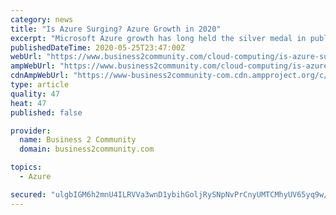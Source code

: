 ```yaml
---
category: news
title: "Is Azure Surging? Azure Growth in 2020"
excerpt: "Microsoft Azure growth has long held the silver medal in public cloud. As of Q1 2020, Azure held 17% of the public cloud market, behind AWS’s 32%. But much of the adaptation to COVID-19 has happened after the Q1 period,"
publishedDateTime: 2020-05-25T23:47:00Z
webUrl: "https://www.business2community.com/cloud-computing/is-azure-surging-azure-growth-in-2020-02313558"
ampWebUrl: "https://www.business2community.com/cloud-computing/is-azure-surging-azure-growth-in-2020-02313558/amp"
cdnAmpWebUrl: "https://www-business2community-com.cdn.ampproject.org/c/s/www.business2community.com/cloud-computing/is-azure-surging-azure-growth-in-2020-02313558/amp"
type: article
quality: 47
heat: 47
published: false

provider:
  name: Business 2 Community
  domain: business2community.com

topics:
  - Azure

secured: "ulgbIGM6h2mnU4ILRVVa3wnD1ybihGoljRySNpNvPrCnyUMTCMhyUV65yq9w/VJdmaA0QQM1fY9W9GrI1K3Mbdo+bvr/9vmPL7381Z7rp6a16sKhCUkbK1mVwEZ65CmdZ3j6d78uVJ2AA1xcc7cTa0HdIUMy3DpEY2tLBnN8bzNnfDK45wYIkM8djig/zsYMSROlzgLQsma36tKYlOPC5vSXNgtfA+4dgVxX7nnXMWXZ7PTG/UcmgN2IHQ3XY78UKM+H1dtkS/+IldWXamVOhonu0KVKfMj+cA3DBz2KoVzT/9Trpa1gfamUWJQiriP6aKpxceWYQ0FBL+D+6G/cveyXdCFUDbRM4P/pWNcdJrfw3Bqf91x4c58JJK5rIJpImwsSEhHujC2fWwEBR4pswVpIvg0ccdqyH3FzcZNhkoKkfHKmtVEN0b+ocfDsFK+c24XhN7apPyz7ae09ySlPuk4FuJ8pYvmtBoz9Vivl218=;G7V1kYOfcQD5jMrgORVvhQ=="
---
```



